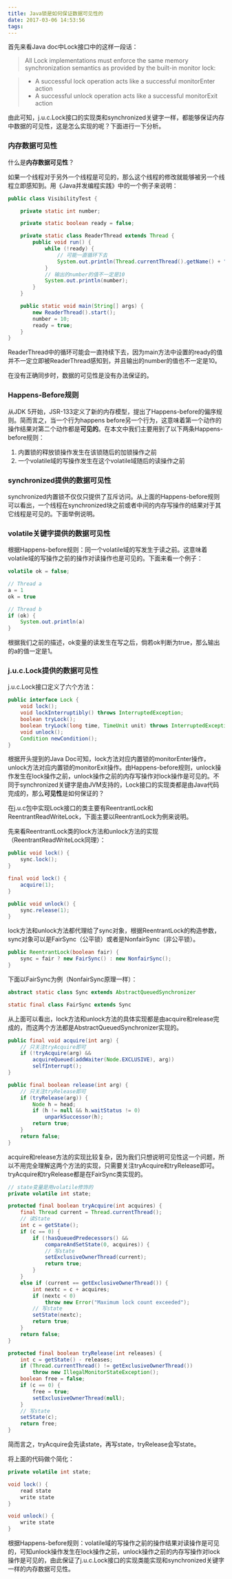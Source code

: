 ```yaml
---
title: Java锁是如何保证数据可见性的
date: 2017-03-06 14:53:56
tags:
---
```

首先来看Java doc中Lock接口中的这样一段话：
> All Lock implementations must enforce the same memory synchronization semantics as provided by the built-in monitor lock:

> * A successful lock operation acts like a successful monitorEnter action
> * A successful unlock operation acts like a successful monitorExit action

由此可知，j.u.c.Lock接口的实现类和synchronized关键字一样，都能够保证内存中数据的可见性，这是怎么实现的呢？下面进行一下分析。

### 内存数据可见性
什么是**内存数据可见性**？

如果一个线程对于另外一个线程是可见的，那么这个线程的修改就能够被另一个线程立即感知到。用《Java并发编程实践》中的一个例子来说明：

```Java
public class VisibilityTest {

    private static int number;

    private static boolean ready = false;

    private static class ReaderThread extends Thread {
        public void run() {
            while (!ready) {
                // 可能一直循环下去
                System.out.println(Thread.currentThread().getName() + " waiting ...");
            }
            // 输出的number的值不一定是10
            System.out.println(number);
        }
    }

    public static void main(String[] args) {
        new ReaderThread().start();
        number = 10;
        ready = true;
    }
}
```
ReaderThread中的循环可能会一直持续下去，因为main方法中设置的ready的值并不一定立即被ReaderThread感知到，并且输出的number的值也不一定是10。

在没有正确同步时，数据的可见性是没有办法保证的。

### Happens-Before规则
从JDK 5开始，JSR-133定义了新的内存模型，提出了Happens-before的偏序规则。简而言之，当一个行为happens before另一个行为，这意味着第一个动作的操作结果对第二个动作都是**可见的**。在本文中我们主要用到了以下两条Happens-before规则：

1. 内置锁的释放锁操作发生在该锁随后的加锁操作之前
2. 一个volatile域的写操作发生在这个volatile域随后的读操作之前

### synchronized提供的数据可见性
synchronized内置锁不仅仅只提供了互斥访问。从上面的Happens-before规则可以看出，一个线程在synchronized块之前或者中间的内存写操作的结果对于其它线程是可见的。下面举例说明。
### volatile关键字提供的数据可见性
根据Happens-before规则：同一个volatile域的写发生于读之前。这意味着volatile域的写操作之前的操作对读操作也是可见的。下面来看一个例子：

```Java
volatile ok = false;

// Thread a
a = 1
ok = true

// Thread b
if (ok) {
    System.out.println(a)
}
```
根据我们之前的描述，ok变量的读发生在写之后，倘若ok判断为true，那么输出的a的值一定是1。
### j.u.c.Lock提供的数据可见性
j.u.c.Lock接口定义了六个方法：

```Java
public interface Lock {
    void lock();
    void lockInterruptibly() throws InterruptedException;
    boolean tryLock();
    boolean tryLock(long time, TimeUnit unit) throws InterruptedException;
    void unlock();
    Condition newCondition();
}
```
根据开头提到的Java Doc可知，lock方法对应内置锁的monitorEnter操作，unlock方法对应内置锁的monitorExit操作。由Happens-before规则，unlock操作发生在lock操作之前，unlock操作之前的内存写操作对lock操作是可见的。不同于synchronized关键字是由JVM支持的，Lock接口的实现类都是由Java代码完成的，那么**可见性**是如何保证的？

在j.u.c包中实现Lock接口的类主要有ReentrantLock和ReentrantReadWriteLock，下面主要以ReentrantLock为例来说明。

先来看ReentrantLock类的lock方法和unlock方法的实现（ReentrantReadWriteLock同理）：

```Java
public void lock() {
    sync.lock();
}

final void lock() {
    acquire(1);
}

public void unlock() {
    sync.release(1);
}
```
lock方法和unlock方法都代理给了sync对象，根据ReentrantLock的构造参数，sync对象可以是FairSync（公平锁）或者是NonfairSync（非公平锁）。

```Java
public ReentrantLock(boolean fair) {
    sync = fair ? new FairSync() : new NonfairSync();
}
```

下面以FairSync为例（NonfairSync原理一样）：

```Java
abstract static class Sync extends AbstractQueuedSynchronizer

static final class FairSync extends Sync
```
从上面可以看出，lock方法和unlock方法的具体实现都是由acquire和release完成的，而这两个方法都是AbstractQueuedSynchronizer实现的。

```Java
public final void acquire(int arg) {
    // 只关注tryAcquire即可
    if (!tryAcquire(arg) &&
        acquireQueued(addWaiter(Node.EXCLUSIVE), arg))
        selfInterrupt();
}

public final boolean release(int arg) {
    // 只关注tryRelease即可
    if (tryRelease(arg)) {
        Node h = head;
        if (h != null && h.waitStatus != 0)
            unparkSuccessor(h);
        return true;
    }
    return false;
}

```
acquire和release方法的实现比较复杂，因为我们只想说明可见性这一个问题，所以不用完全理解这两个方法的实现，只需要关注tryAcquire和tryRelease即可。tryAcquire和tryRelease都是在FairSync类实现的。

```Java
// state变量是用volatile修饰的
private volatile int state;

protected final boolean tryAcquire(int acquires) {
    final Thread current = Thread.currentThread();
    // 读State
    int c = getState();
    if (c == 0) {
        if (!hasQueuedPredecessors() &&
            compareAndSetState(0, acquires)) {
            // 写state
            setExclusiveOwnerThread(current);
            return true;
        }
    }
    else if (current == getExclusiveOwnerThread()) {
        int nextc = c + acquires;
        if (nextc < 0)
            throw new Error("Maximum lock count exceeded");
        // 写state
        setState(nextc);
        return true;
    }
    return false;
}

protected final boolean tryRelease(int releases) {
    int c = getState() - releases;
    if (Thread.currentThread() != getExclusiveOwnerThread())
        throw new IllegalMonitorStateException();
    boolean free = false;
    if (c == 0) {
        free = true;
        setExclusiveOwnerThread(null);
    }
    // 写state
    setState(c);
    return free;
}
```
简而言之，tryAcquire会先读state，再写state，tryRelease会写state。

将上面的代码做个简化：

```Java
private volatile int state;

void lock() {
    read state
    write state
}

void unlock() {
    write state
}
```
根据Happens-before规则：volatile域的写操作之前的操作结果对读操作是可见的，可知unlock操作发生在lock操作之前，unlock操作之前的内存写操作对lock操作是可见的，由此保证了j.u.c.Lock接口的实现类能实现和synchronized关键字一样的内存数据可见性。